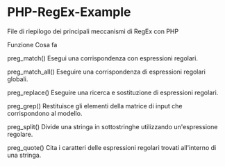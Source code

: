 # PHP-RegEx-Example
File di riepilogo dei principali meccanismi di RegEx con PHP


<!-- METODI PREG DI PHP -->

Funzione	Cosa fa

preg_match()	Esegui una corrispondenza con espressioni regolari.

preg_match_all()	Eseguire una corrispondenza di espressioni regolari globali.

preg_replace()	Eseguire una ricerca e sostituzione di espressioni regolari.

preg_grep()	Restituisce gli elementi della matrice di input che corrispondono al modello.

preg_split()	Divide una stringa in sottostringhe utilizzando un'espressione regolare.

preg_quote()	Cita i caratteri delle espressioni regolari trovati all'interno di una stringa.


